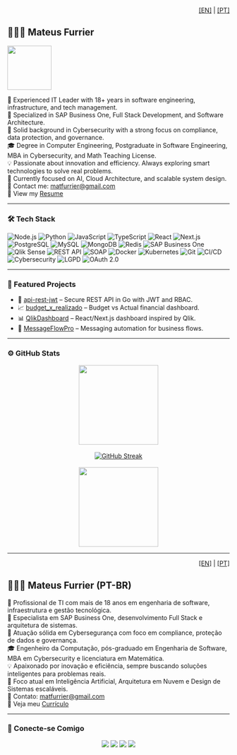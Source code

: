 
<!-- Language Toggle -->
<p align="right">
  <a href="#english-version">[EN]</a> | <a href="#versão-em-português">[PT]</a>
</p>

<a name="english-version"></a>

## 👨🏻‍💻 Mateus Furrier

<img src="https://user-images.githubusercontent.com/73097560/115834477-dbab4500-a447-11eb-908a-139a6edaec5c.gif" width="100" />

👔 Experienced IT Leader with 18+ years in software engineering, infrastructure, and tech management.  
💼 Specialized in SAP Business One, Full Stack Development, and Software Architecture.  
🔐 Solid background in Cybersecurity with a strong focus on compliance, data protection, and governance.  
🎓 Degree in Computer Engineering, Postgraduate in Software Engineering, MBA in Cybersecurity, and Math Teaching License.  
💡 Passionate about innovation and efficiency. Always exploring smart technologies to solve real problems.  
🚀 Currently focused on AI, Cloud Architecture, and scalable system design.  
📧 Contact me: [matfurrier@gmail.com](mailto:matfurrier@gmail.com)  
📄 View my [Resume](https://drive.google.com/file/d/1XMLYnWJg3w2lEx5qCXynrPxRRZnCiYnc/view?usp=sharing)

---

### 🛠 Tech Stack

![Node.js](https://img.shields.io/badge/-Node.js-05122A?style=flat&logo=node.js)
![Python](https://img.shields.io/badge/-Python-05122A?style=flat&logo=python)
![JavaScript](https://img.shields.io/badge/-JavaScript-05122A?style=flat&logo=javascript)
![TypeScript](https://img.shields.io/badge/-TypeScript-05122A?style=flat&logo=typescript)
![React](https://img.shields.io/badge/-React-05122A?style=flat&logo=react)
![Next.js](https://img.shields.io/badge/-Next.js-05122A?style=flat&logo=next.js)
![PostgreSQL](https://img.shields.io/badge/-PostgreSQL-05122A?style=flat&logo=postgresql)
![MySQL](https://img.shields.io/badge/-MySQL-05122A?style=flat&logo=mysql)
![MongoDB](https://img.shields.io/badge/-MongoDB-05122A?style=flat&logo=mongodb)
![Redis](https://img.shields.io/badge/-Redis-05122A?style=flat&logo=redis)
![SAP Business One](https://img.shields.io/badge/-SAP%20Business%20One-05122A?style=flat&logo=sap)
![Qlik Sense](https://img.shields.io/badge/-Qlik%20Sense-05122A?style=flat&logo=qlik)
![REST API](https://img.shields.io/badge/-REST%20API-05122A?style=flat&logo=api)
![SOAP](https://img.shields.io/badge/-SOAP-05122A?style=flat&logo=soap)
![Docker](https://img.shields.io/badge/-Docker-05122A?style=flat&logo=docker)
![Kubernetes](https://img.shields.io/badge/-Kubernetes-05122A?style=flat&logo=kubernetes)
![Git](https://img.shields.io/badge/-Git-05122A?style=flat&logo=git)
![CI/CD](https://img.shields.io/badge/-CI%2FCD-05122A?style=flat&logo=githubactions)
![Cybersecurity](https://img.shields.io/badge/-Cybersecurity-05122A?style=flat&logo=datadog)
![LGPD](https://img.shields.io/badge/-LGPD-05122A?style=flat&logo=lock)
![OAuth 2.0](https://img.shields.io/badge/-OAuth%202.0-05122A?style=flat&logo=auth0)

---

### 📂 Featured Projects

- 🚀 [api-rest-jwt](https://github.com/matfurrier/api-rest-jwt) – Secure REST API in Go with JWT and RBAC.
- 📈 [budget_x_realizado](https://github.com/matfurrier/budget_x_realizado) – Budget vs Actual financial dashboard.
- 📊 [QlikDashboard](https://github.com/matfurrier/QlikDashboard) – React/Next.js dashboard inspired by Qlik.
- 🔄 [MessageFlowPro](https://github.com/matfurrier/MessageFlowPro) – Messaging automation for business flows.

---

### ⚙️ GitHub Stats

<p align="center">
  <img height="180em" src="https://github-readme-stats.vercel.app/api?username=matfurrier&show_icons=true&theme=algolia&include_all_commits=true&count_private=true"/>
  <br><br>
  <a href="https://git.io/streak-stats"><img src="https://github-readme-streak-stats-virid-beta.vercel.app?user=matfurrier&theme=dark" alt="GitHub Streak" /></a>
  <br><br>
  <img height="180em" src="https://matfurrierstats.vercel.app/api/top-langs/?username=matfurrier&layout=compact&langs_count=8&theme=algolia&cache_seconds=1800"/>
</p>

---

<a name="versão-em-português"></a>

<p align="right">
  <a href="#english-version">[EN]</a> | <a href="#versão-em-português">[PT]</a>
</p>

## 👨🏻‍💻 Mateus Furrier (PT-BR)

👔 Profissional de TI com mais de 18 anos em engenharia de software, infraestrutura e gestão tecnológica.  
💼 Especialista em SAP Business One, desenvolvimento Full Stack e arquitetura de sistemas.  
🔐 Atuação sólida em Cybersegurança com foco em compliance, proteção de dados e governança.  
🎓 Engenheiro da Computação, pós-graduado em Engenharia de Software, MBA em Cybersecurity e licenciatura em Matemática.  
💡 Apaixonado por inovação e eficiência, sempre buscando soluções inteligentes para problemas reais.  
🚀 Foco atual em Inteligência Artificial, Arquitetura em Nuvem e Design de Sistemas escaláveis.  
📧 Contato: [matfurrier@gmail.com](mailto:matfurrier@gmail.com)  
📄 Veja meu [Currículo](https://drive.google.com/file/d/1wwvteaaEP7LdShTgriLIe6Qur6vD3C4s/view?usp=sharing)

---

### 🤝 Conecte-se Comigo

<p align="center">
  <a href="https://furrier.app"><img src="https://img.shields.io/badge/-furrier.app-3423A6?style=flat&logo=Google-Chrome&logoColor=white"/></a>
  <a href="https://linkedin.com/in/mateusfurrier"><img src="https://img.shields.io/badge/-Mateus%20Furrier-0077B5?style=flat&logo=Linkedin&logoColor=white"/></a>
  <a href="mailto:matfurrier@gmail.com"><img src="https://img.shields.io/badge/-matfurrier@gmail.com-D14836?style=flat&logo=Gmail&logoColor=white"/></a>
  <a href="https://instagram.com/matfurrier"><img src="https://img.shields.io/badge/-@matfurrier-E4405F?style=flat&logo=Instagram&logoColor=white"/></a>
</p>
